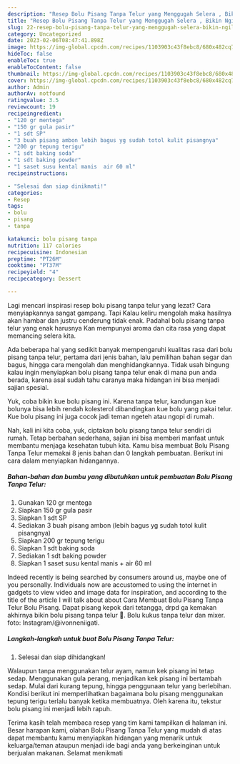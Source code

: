 ```yaml
---
description: "Resep Bolu Pisang Tanpa Telur yang Menggugah Selera , Bikin Ngiler"
title: "Resep Bolu Pisang Tanpa Telur yang Menggugah Selera , Bikin Ngiler"
slug: 22-resep-bolu-pisang-tanpa-telur-yang-menggugah-selera-bikin-ngiler
category: Uncategorized
date: 2023-02-06T08:47:41.898Z
image: https://img-global.cpcdn.com/recipes/1103903c43f8ebc8/680x482cq70/bolu-pisang-tanpa-telur-foto-resep-utama.jpg
hideToc: false
enableToc: true
enableTocContent: false
thumbnail: https://img-global.cpcdn.com/recipes/1103903c43f8ebc8/680x482cq70/bolu-pisang-tanpa-telur-foto-resep-utama.jpg
cover: https://img-global.cpcdn.com/recipes/1103903c43f8ebc8/680x482cq70/bolu-pisang-tanpa-telur-foto-resep-utama.jpg
author: Admin
authorAv: notfound
ratingvalue: 3.5
reviewcount: 19
recipeingredient:
- "120 gr mentega"
- "150 gr gula pasir"
- "1 sdt SP"
- "3 buah pisang ambon lebih bagus yg sudah totol kulit pisangnya"
- "200 gr tepung terigu"
- "1 sdt baking soda"
- "1 sdt baking powder"
- "1 saset susu kental manis  air 60 ml"
recipeinstructions:

- "Selesai dan siap dinikmati!"
categories:
- Resep
tags:
- bolu
- pisang
- tanpa

katakunci: bolu pisang tanpa 
nutrition: 117 calories
recipecuisine: Indonesian
preptime: "PT26M"
cooktime: "PT37M"
recipeyield: "4"
recipecategory: Dessert

---
```



Lagi mencari inspirasi resep bolu pisang tanpa telur yang lezat? Cara menyiapkannya sangat gampang. Tapi Kalau keliru mengolah maka hasilnya akan hambar dan justru cenderung tidak enak. Padahal bolu pisang tanpa telur yang enak harusnya Kan mempunyai aroma dan cita rasa yang dapat memancing selera kita.


Ada beberapa hal yang sedikit banyak mempengaruhi kualitas rasa dari bolu pisang tanpa telur, pertama dari jenis bahan, lalu pemilihan bahan segar dan bagus, hingga cara mengolah dan menghidangkannya. Tidak usah bingung kalau ingin menyiapkan bolu pisang tanpa telur enak di mana pun anda berada, karena asal sudah tahu caranya maka hidangan ini bisa menjadi sajian spesial.

Yuk, coba bikin kue bolu pisang ini. Karena tanpa telur, kandungan kue bolunya bisa lebih rendah kolesterol dibandingkan kue bolu yang pakai telur. Kue bolu pisang ini juga cocok jadi teman ngeteh atau ngopi di rumah.


Nah, kali ini kita coba, yuk, ciptakan bolu pisang tanpa telur sendiri di rumah. Tetap berbahan sederhana, sajian ini bisa memberi manfaat untuk membantu menjaga kesehatan tubuh kita. Kamu bisa membuat Bolu Pisang Tanpa Telur memakai 8 jenis bahan dan 0 langkah pembuatan. Berikut ini cara dalam menyiapkan hidangannya.

<!--inarticleads1-->

##### Bahan-bahan dan bumbu yang dibutuhkan untuk pembuatan Bolu Pisang Tanpa Telur:

1. Gunakan 120 gr mentega
1. Siapkan 150 gr gula pasir
1. Siapkan 1 sdt SP
1. Sediakan 3 buah pisang ambon (lebih bagus yg sudah totol kulit pisangnya)
1. Siapkan 200 gr tepung terigu
1. Siapkan 1 sdt baking soda
1. Sediakan 1 sdt baking powder
1. Siapkan 1 saset susu kental manis + air 60 ml


Indeed recently is being searched by consumers around us, maybe one of you personally. Individuals now are accustomed to using the internet in gadgets to view video and image data for inspiration, and according to the title of the article I will talk about about Cara Membuat Bolu Pisang Tanpa Telur Bolu Pisang. Dapat pisang kepok dari tetangga, drpd ga kemakan akhirnya bikin bolu pisang tanpa telur 🥰. Bolu kukus tanpa telur dan mixer. foto: Instagram/@ivonneniigati. 

<!--inarticleads2-->

##### Langkah-langkah untuk buat Bolu Pisang Tanpa Telur:


1. Selesai dan siap dihidangkan!

Walaupun tanpa menggunakan telur ayam, namun kek pisang ini tetap sedap. Menggunakan gula perang, menjadikan kek pisang ini bertambah sedap. Mulai dari kurang tepung, hingga penggunaan telur yang berlebihan. Kondisi berikut ini memperlihatkan bagaimana bolu pisang menggunakan tepung terigu terlalu banyak ketika membuatnya. Oleh karena itu, tekstur bolu pisang ini menjadi lebih rapuh. 

Terima kasih telah membaca resep yang tim kami tampilkan di halaman ini. Besar harapan kami, olahan Bolu Pisang Tanpa Telur yang mudah di atas dapat membantu kamu menyiapkan hidangan yang menarik untuk keluarga/teman ataupun menjadi ide bagi anda yang berkeinginan untuk berjualan makanan. Selamat menikmati
